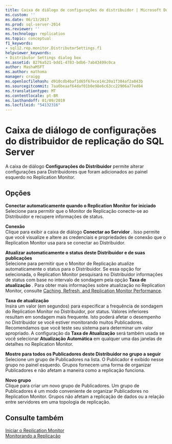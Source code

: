 ```yaml
---
title: Caixa de diálogo de configurações do distribuidor | Microsoft Docs
ms.custom: ''
ms.date: 06/13/2017
ms.prod: sql-server-2014
ms.reviewer: ''
ms.technology: replication
ms.topic: conceptual
f1_keywords:
- sql12.rep.monitor.DistributorSettings.f1
helpviewer_keywords:
- Distributor Settings dialog box
ms.assetid: 8276a521-bdd1-4783-bdb6-7ab43499c0ca
author: MashaMSFT
ms.author: mathoma
manager: craigg
ms.openlocfilehash: d910cdb4baf1d65f67ece14c20a1f384af2a843b
ms.sourcegitcommit: 7aa6beaaf64daf01b0e98e6c63cc22906a77ed04
ms.translationtype: MT
ms.contentlocale: pt-BR
ms.lasthandoff: 01/09/2019
ms.locfileid: "54132316"
---
```

# <a name="sql-server-replication-distributor-settings-dialog-box"></a>Caixa de diálogo de configurações do distribuidor de replicação do SQL Server
  A caixa de diálogo **Configurações do Distribuidor** permite alterar configurações para Distribuidores que foram adicionados ao painel esquerdo no Replication Monitor.  
  
## <a name="options"></a>Opções  
 **Conectar automaticamente quando o Replication Monitor for iniciado**  
 Selecione para permitir que o Monitor de Replicação conecte-se ao Distribuidor e recupere informações de status.  
  
 **Conexão**  
 Clique para exibir a caixa de diálogo **Conectar ao Servidor** . Isso permite que você visualize e altere as credenciais e propriedades de conexão que o Replication Monitor usa para se conectar ao Distribuidor.  
  
 **Atualizar automaticamente o status deste Distribuidor e de suas publicações**  
 Selecione para permitir que o Monitor de Replicação atualize automaticamente o status para o Distribuidor. Se essa opção for selecionada, o Replication Monitor pesquisará no Distribuidor informações de status com base no intervalo de sondagem pela opção **Taxa de atualização** . Para obter mais informações sobre atualização no Replication Monitor, consulte [Caching, Refresh, and Replication Monitor Performance](monitor/caching-refresh-and-replication-monitor-performance.md).  
  
 **Taxa de atualização**  
 Insira um valor (em segundos) para especificar a frequência de sondagem do Replication Monitor no Distribuidor, por status. Valores inferiores resultam em sondagem mais frequente. Isto poderá afetar o desempenho no Distribuidor se você estiver monitorando muitos Publicadores. Recomendamos que você teste seu sistema para determinar um valor apropriado. A configuração da **Taxa de Atualização** será também usada se você selecionar **Atualização Automática** em qualquer uma das janelas de detalhes no Replication Monitor.  
  
 **Mostre para todos os Publicadores deste Distribuidor no grupo a seguir**  
 Selecione um grupo de Publicadores na lista. O Publicador é exibido nesse grupo no painel esquerdo. Grupos fornecem uma forma de organizar Publicadores e não afetam a maneira como a replicação funciona.  
  
 **Novo grupo**  
 Clique para criar um novo grupo de Publicadores. Um grupo de Publicadores é um modo conveniente de organizar Publicadores no Replication Monitor. Grupos não afetam a replicação de dados ou a relação entre servidores em uma topologia de replicação.  
  
## <a name="see-also"></a>Consulte também  
 [Iniciar o Replication Monitor](monitor/start-the-replication-monitor.md)   
 [Monitorando a Replicação](monitoring-replication.md)  
  
  
